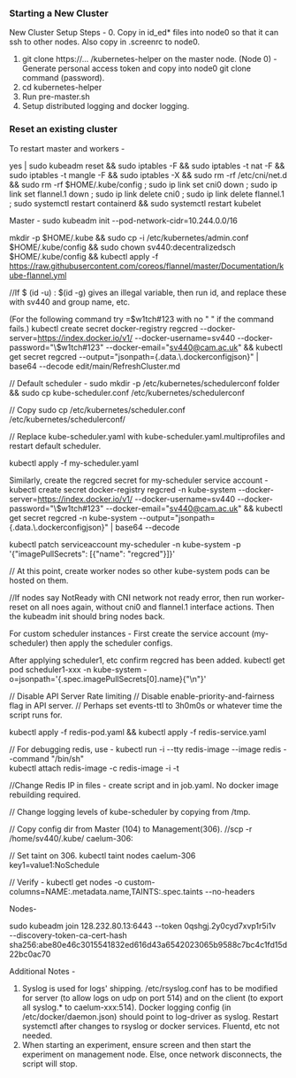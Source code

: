 ### Starting a New Cluster

New Cluster Setup Steps -
0. Copy in id_ed* files into node0 so that it can ssh to other nodes. Also copy in .screenrc to node0.
1. git clone https://... /kubernetes-helper on the master node. (Node 0) - Generate personal access token and copy into node0 git clone command (password).
2. cd kubernetes-helper
3. Run pre-master.sh
4. Setup distributed logging and docker logging.


### Reset an existing cluster

To restart master and workers -

yes | sudo kubeadm reset && sudo iptables -F && sudo iptables -t nat -F && sudo iptables -t mangle -F && sudo iptables -X && sudo rm -rf /etc/cni/net.d && sudo rm -rf $HOME/.kube/config ; sudo ip link set cni0 down ; sudo ip link set flannel.1 down ; sudo ip link delete cni0 ; sudo ip link delete flannel.1 ; sudo systemctl restart containerd && sudo systemctl restart kubelet

Master -
sudo kubeadm init --pod-network-cidr=10.244.0.0/16

mkdir -p $HOME/.kube && sudo cp -i /etc/kubernetes/admin.conf $HOME/.kube/config && sudo chown sv440:decentralizedsch $HOME/.kube/config && kubectl apply -f https://raw.githubusercontent.com/coreos/flannel/master/Documentation/kube-flannel.yml


//If $ (id -u) : $(id -g) gives an illegal variable, then run id, and replace these with sv440 and group name, etc.


(For the following command try =\$w1tch\#123 with no " " if the command fails.)
kubectl create secret docker-registry regcred --docker-server=https://index.docker.io/v1/ --docker-username=sv440 --docker-password="\\$w1tch#123" --docker-email="sv440@cam.ac.uk" && kubectl get secret regcred --output="jsonpath={.data.\\.dockerconfigjson}" | base64 --decode
edit/main/RefreshCluster.md

// Default scheduler - sudo mkdir -p /etc/kubernetes/schedulerconf folder && sudo cp kube-scheduler.conf /etc/kubernetes/schedulerconf

// Copy sudo cp /etc/kubernetes/scheduler.conf /etc/kubernetes/schedulerconf/

// Replace kube-scheduler.yaml with kube-scheduler.yaml.multiprofiles and restart default scheduler.


kubectl apply -f  my-scheduler.yaml 

Similarly, create the regcred secret for my-scheduler service account -
kubectl create secret docker-registry regcred -n kube-system --docker-server=https://index.docker.io/v1/ --docker-username=sv440 --docker-password="\\$w1tch#123" --docker-email="sv440@cam.ac.uk" && kubectl get secret regcred -n kube-system --output="jsonpath={.data.\\.dockerconfigjson}" | base64 --decode



kubectl patch serviceaccount my-scheduler -n kube-system  -p '{"imagePullSecrets": [{"name": "regcred"}]}'


// At this point, create worker nodes so other kube-system pods can be hosted on them.

//If nodes say NotReady with CNI network not ready error, then run worker-reset on all noes again, without cni0 and flannel.1 interface actions. Then the kubeadm init should bring nodes back.


For custom scheduler instances - First create the service account (my-scheduler) then apply the scheduler configs.

After applying scheduler1, etc confirm regcred has been added. 
kubectl get pod scheduler1-xxx -n kube-system -o=jsonpath='{.spec.imagePullSecrets[0].name}{"\n"}'



// Disable API Server Rate limiting
// Disable enable-priority-and-fairness flag in API server.
// Perhaps set events-ttl to 3h0m0s or whatever time the script runs for.



kubectl apply -f redis-pod.yaml && kubectl apply -f redis-service.yaml

// For debugging redis, use - 
kubectl run -i --tty redis-image --image redis --command "/bin/sh"	
kubectl attach redis-image -c redis-image -i -t


//Change Redis IP in files - create script and in job.yaml. No docker image rebuilding required. 

// Change logging levels of kube-scheduler by copying from /tmp.


// Copy config dir from Master (104) to Management(306).
//scp -r /home/sv440/.kube/  caelum-306:

// Set taint on 306. kubectl taint nodes caelum-306 key1=value1:NoSchedule 

// Verify - kubectl get nodes -o custom-columns=NAME:.metadata.name,TAINTS:.spec.taints --no-headers 


Nodes-

sudo kubeadm join 128.232.80.13:6443 --token 0qshgj.2y0cyd7xvp1r5i1v \
        --discovery-token-ca-cert-hash sha256:abe80e46c3015541832ed616d43a6542023065b9588c7bc4c1fd15d22bc0ac70
        
        
        

Additional Notes - 
1. Syslog is used for logs' shipping. /etc/rsyslog.conf has to be modified for server (to allow logs on udp on port 514) and on the client (to export all syslog.* to caelum-xxx:514). Docker logging config (in /etc/docker/daemon.json) should point to log-driver as syslog. Restart systemctl after changes to rsyslog or docker services. Fluentd, etc not needed.
2. When starting an experiment, ensure screen and then start the experiment on management node. Else, once network disconnects, the script will stop.

